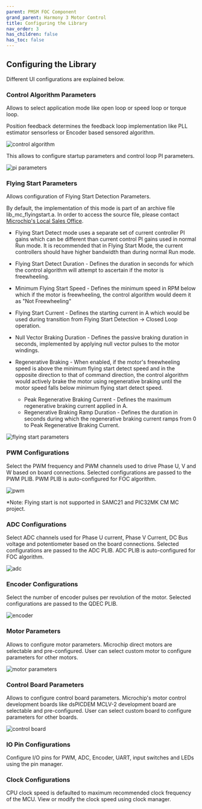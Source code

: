```yaml
---
parent: PMSM FOC Component
grand_parent: Harmony 3 Motor Control
title: Configuring the Library
nav_order: 3
has_children: false
has_toc: false
---
```


## Configuring the Library

Different UI configurations are explained below. 

### Control Algorithm Parameters
Allows to select application mode like open loop or speed loop or torque loop. 

Position feedback determines the feedback loop implementation like PLL estimator sensorless or Encoder based sensored algorithm. 

![control algorithm](images/control_strategy.png)

This allows to configure startup parameters and control loop PI parameters. 

![pi parameters](images/control_parameters.png)

### Flying Start Parameters
Allows configuration of Flying Start Detection Parameters. 

By default, the implementation of this mode is part of an archive file lib_mc_flyingstart.a. In order to access the source file, please contact [Microchip's Local Sales Office](https://www.microchip.com/salesdirectory).

- Flying Start Detect mode uses a separate set of current controller PI gains which can be different than current control PI gains used in normal Run mode. It is recommended that in Flying Start Mode, the current controllers should have higher bandwidth than during normal Run mode.

- Flying Start Detect Duration - Defines the duration in seconds for which the control algorithm will attempt to ascertain if the motor is freewheeling. 

- Minimum Flying Start Speed - Defines the minimum speed in RPM below which if the motor is freewheeling, the control algorithm would deem it as "Not Freewheeling"

- Flying Start Current - Defines the starting current in A which would be used during transition from Flying Start Detection -> Closed Loop operation.

- Null Vector Braking Duration - Defines the passive braking duration in seconds, implemented by applying null vector pulses to the motor windings. 

- Regenerative Braking - When enabled, if the motor's freewheeling speed is above the minimum flying start detect speed and in the opposite direction to that of command direction, the control algorithm would actively brake the motor using regenerative braking until the motor speed falls below minimum flying start detect speed. 

    - Peak Regenerative Braking Current - Defines the maximum regenerative braking current applied in A.
    - Regenerative Braking Ramp Duration - Defines the duration in seconds during which the regenerative braking current ramps from 0 to Peak Regenerative Braking Current. 

![flying start parameters](images/flyingstart_parameters.png)

### PWM Configurations
Select the PWM frequency and PWM channels used to drive Phase U, V and W based on board connections. Selected configurations are passed to the PWM PLIB. PWM PLIB is auto-configured for FOC algorithm. 

![pwm](images/pwm_parameters.png)

*Note: Flying start is not supported in SAMC21 and PIC32MK CM MC project. 

### ADC Configurations

Select ADC channels used for Phase U current, Phase V Current, DC Bus voltage and potentiometer based on the board connections. Selected configurations are passed to the ADC PLIB. ADC PLIB is auto-configured for FOC algorithm. 

![adc](images/adc_parameters.png)

### Encoder Configurations

Select the number of encoder pulses per revolution of the motor. Selected configurations are passed to the QDEC PLIB. 

![encoder](images/encoder.png)

### Motor Parameters

Allows to configure motor parameters. Microchip direct motors are selectable and pre-configured. User can select custom motor to configure parameters for other motors. 

![motor parameters](images/motor_parameters.png)

### Control Board Parameters

Allows to configure control board parameters. Microchip's motor control development boards like dsPICDEM MCLV-2 development board are selectable and pre-configured. User can select custom board to configure parameters for other boards. 

![control board](images/board_parameters.png)

### IO Pin Configurations

Configure I/O pins for PWM, ADC, Encoder, UART, input switches and LEDs using the pin manager. 

### Clock Configurations

CPU clock speed is defaulted to maximum recommended clock frequency of the MCU. View or modify the clock speed using clock manager.


